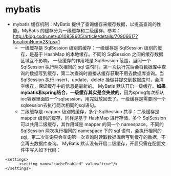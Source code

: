 # mybatis
- mybatis 缓存机制：MyBatis 提供了查询缓存来缓存数据，以提高查询的性能。MyBatis 的缓存分为一级缓存和二级缓存。参考：http://blog.csdn.net/u010858605/article/details/70906617?locationNum=2&fps=1
  - 一级缓存是 SqlSession 级别的缓存：一级缓存是 SqlSession 级别的缓存，是基于 HashMap 的本地缓存。不同的 SqlSession 之间的缓存数据区域互不影响。
一级缓存的作用域是 SqlSession 范围，当同一个 SqlSession 执行两次相同的 sql 语句时，第一次执行完后会将数据库中查询的数据写到缓存，第二次查询时直接从缓存获取不用去数据库查询。当 SqlSession 执行 insert、update、delete 操做并提交到数据库时，会清空缓存，保证缓存中的信息是最新的。
MyBatis 默认开启一级缓存。**如果mybatis和spring结合，一级缓存其实是会失效的**，因为spring每次都从ioc容器里面取一个sqlsession，用完就放回去了。一级缓存是需要同一个sqlsession去执行两次相同的sql语句。
  - 二级缓存是 mapper 级别的缓存，多个 SqlSession 共享：二级缓存是 mapper 级别的缓存，同样是基于 HashMap 进行存储，多个 SqlSession 可以共用二级缓存，其作用域是 mapper 的同一个 namespace。不同的 SqlSession 两次执行相同的 namespace 下的 sql 语句，会执行相同的 sql，第二次查询只会查询第一次查询时读取数据库后写到缓存的数据，不会再去数据库查询。
MyBatis 默认没有开启二级缓存，开启只需在配置文件中写入如下代码：
```
<settings>  
      <setting name="cacheEnabled" value="true"/>  
</settings>
```
